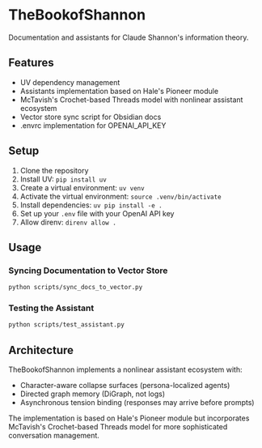# TheBookofShannon

Documentation and assistants for Claude Shannon's information theory.

## Features

- UV dependency management
- Assistants implementation based on Hale's Pioneer module
- McTavish's Crochet-based Threads model with nonlinear assistant ecosystem
- Vector store sync script for Obsidian docs
- .envrc implementation for OPENAI_API_KEY

## Setup

1. Clone the repository
2. Install UV: `pip install uv`
3. Create a virtual environment: `uv venv`
4. Activate the virtual environment: `source .venv/bin/activate`
5. Install dependencies: `uv pip install -e .`
6. Set up your `.env` file with your OpenAI API key
7. Allow direnv: `direnv allow .`

## Usage

### Syncing Documentation to Vector Store

```bash
python scripts/sync_docs_to_vector.py
```

### Testing the Assistant

```bash
python scripts/test_assistant.py
```

## Architecture

TheBookofShannon implements a nonlinear assistant ecosystem with:
- Character-aware collapse surfaces (persona-localized agents)
- Directed graph memory (DiGraph, not logs)
- Asynchronous tension binding (responses may arrive before prompts)

The implementation is based on Hale's Pioneer module but incorporates McTavish's Crochet-based Threads model for more sophisticated conversation management.
